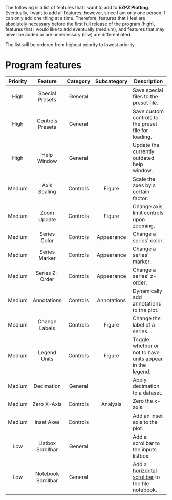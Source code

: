 The following is a list of features that I want to add to **EZPZ Plotting**. Eventually, I want to add all features; however, since I am only one person, I can only add one thing at a time. Therefore, features that I feel are absolutely necessary before the first full release of the program (high), features that I would like to add eventually (medium), and features that may never be added or are unnecessary (low) are differentiated.

The list will be ordered from highest priority to lowest priority.

# Program features

| Priority | Feature            | Category | Subcategory | Description |
|:--------:|:------------------:|:--------:|:-----------:|-------------|
| High     | Special Presets    | General  |             | Save special files to the preset file. |
| High     | Controls Presets   | General  |             | Save custom controls to the preset file for loading. |
| High     | Help Window        | General  |             | Update the currently outdated help window. |
| Medium   | Axis Scaling       | Controls | Figure      | Scale the axes by a certain factor. |
| Medium   | Zoom Update        | Controls | Figure      | Change axis limit controls upon zooming. | 
| Medium   | Series Color       | Controls | Appearance  | Change a series' color. |
| Medium   | Series Marker      | Controls | Appearance  | Change a series' marker. |
| Medium   | Series Z-Order     | Controls | Appearance  | Change a series' z-order. |
| Medium   | Annotations        | Controls | Annotations | Dynamically add annotations to the plot. |
| Medium   | Change Labels      | Controls | Figure      | Change the label of a series. |
| Medium   | Legend Units       | Controls | Figure      | Toggle whether or not to have units appear in the legend. |
| Medium   | Decimation         | General  |             | Apply decimation to a dataset. |
| Medium   | Zero X-Axis        | Controls | Analysis    | Zero the x-axis. |
| Medium   | Inset Axes         | Controls |             | Add an inset axis to the plot. |
| Low      | Listbox Scrollbar  | General  |             | Add a scrollbar to the inputs listbox. |
| Low      | Notebook Scrollbar | General  |             | Add a [horizontal scrollbar](https://stackoverflow.com/questions/51105771/scrolling-notebook-tabs-tkinter) to the file notebook. |